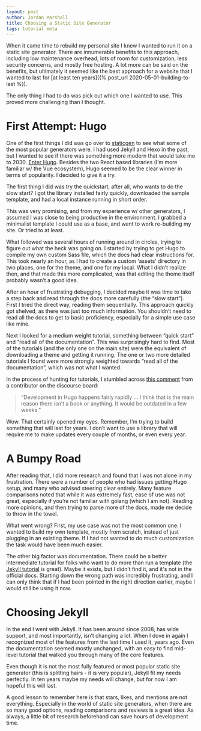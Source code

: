 ```yaml
---
layout: post
author: Jordan Marshall
title: Choosing a Static Site Generator
tags: tutorial meta
---
```


When it came time to rebuild my personal site I knew I wanted to run it on a static site generator.  There are innumerable benefits to this approach, including low maintenance overhead, lots of room for customization, less security concerns, and mostly free hosting.  A lot more can be said on the benefits, but ultimately it seemed like the best approach for a website that I wanted to last for [at least ten years]({% post_url 2020-05-01-building-to-last %}).  

The only thing I had to do was pick out which one I wanted to use.  This proved more challenging than I thought.

# First Attempt: Hugo

One of the first things I did was go over to [staticgen](https://www.staticgen.com/) to see what some of the most popular generators were.  I had used Jekyll and Hexo in the past, but I wanted to see if there was something more modern that would take me to 2030.  [Enter Hugo](https://gohugo.io/).  Besides the two React based libraries (I’m more familiar w/ the Vue ecosystem), Hugo seemed to be the clear winner in terms of popularity.  I decided to give it a try.

The first thing I did was try the quickstart, after all, who wants to do the slow start?  I got the library installed fairly quickly, downloaded the sample template, and had a local instance running in short order.  

This was very promising, and from my experience w/ other generators, I assumed I was close to being productive in the environment.  I grabbed a minimalist template I could use as a base, and went to work re-building my site.  Or tried to at least.

What followed was several hours of running around in circles, trying to figure out what the heck was going on.  I started by trying to get Hugo to compile my own custom Sass file, which the docs had clear instructions for.  This took nearly an hour, as I had to create a custom ‘assets’ directory in two places, one for the theme, and one for my local.  What I didn’t realize then, and that made this more complicated, was that editing the theme itself probably wasn’t a good idea.  

After an hour of frustrating debugging, I decided maybe it was time to take a step back and read through the docs more carefully (the “slow start”).  First I tried the direct way, reading them sequentially.  This approach quickly got shelved, as there was just too much information.  You shouldn’t need to read all the docs to get to basic proficiency, especially for a simple use case like mine.

Next I looked for a medium weight tutorial, something between “quick start” and “read all of the documentation”.  This was surprisingly hard to find.  Most of the tutorials (and the only one on the main site) were the equivalent of downloading a theme and getting it running.  The one or two more detailed tutorials I found were more strongly weighted towards “read all of the documentation”, which was not what I wanted.

In the process of hunting for tutorials, I stumbled across [this comment](https://discourse.gohugo.io/t/comprehensive-hugo-tutorial-for-beginners/12586) from a contributor on the discourse board: 

> “Development in Hugo happens fairly rapidly … I think that is the main reason there isn’t a book or anything. It would be outdated in a few weeks.” 

Wow. That certainly opened my eyes. Remember, I’m trying to build something that will last for years.  I don’t want to use a library that will require me to make updates every couple of months, or even every year.

# A Bumpy Road

After reading that, I did more research and found that I was not alone in my frustration.  There were a number of people who had issues getting Hugo setup, and many who advised steering clear entirely.  Many feature comparisons noted that while it was extremely fast, ease of use was not great, especially if you’re not familiar with golang (which I am not).  Reading more opinions, and then trying to parse more of the docs, made me decide to throw in the towel.  

What went wrong?  First, my use case was not the most common one.  I wanted to build my own template, mostly from scratch, instead of just plugging in an existing theme.  If I had not wanted to do much customization the task would have been much easier.  

The other big factor was documentation. There could be a better intermediate tutorial for folks who want to do more than run a template (the [Jekyll tutorial](https://jekyllrb.com/docs/step-by-step/01-setup/) is great).  Maybe it exists, but I didn’t find it, and it's not in the official docs.  Starting down the wrong path was incredibly frustrating, and I can only think that if I had been pointed in the right direction earlier, maybe I would still be using it now. 

# Choosing Jekyll

In the end I went with Jekyll.  It has been around since 2008, has wide support, and most importantly, isn’t changing a lot.  When I dove in again I recognized most of the features from the last time I used it, years ago.  Even the documentation seemed mostly unchanged, with an easy to find mid-level tutorial that walked you through many of the core features.  

Even though it is not the most fully featured or most popular static site generator (this is splitting hairs - it is very popular), Jekyll fit my needs perfectly.  In ten years maybe my needs will change, but for now I am hopeful this will last.

A good lesson to remember here is that stars, likes, and mentions are not everything.  Especially in the world of static site generators, when there are so many good options, reading comparisons and reviews is a great idea.  As always, a little bit of research beforehand can save hours of development time.  
